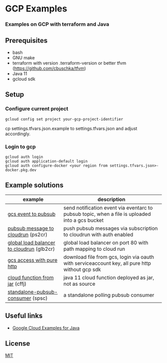 # GCP Examples

### Examples on GCP with terraform and Java

## Prerequisites

* bash
* GNU make
* terraform with version .terraform-version or better tfvm (https://github.com/cbuschka/tfvm)
* Java 11
* gcloud sdk

## Setup

### Configure current project

```
gcloud config set project your-gcp-project-identifier
```

cp settings.tfvars.json.example to settings.tfvars.json and adjust accordingly.

### Login to gcp

```
gcloud auth login
gcloud auth application-default login
gcloud auth configure-docker <your region from settings.tfvars.json>-docker.pkg.dev
```

## Example solutions

| example          | description |
|------------------|-------------|
| [gcs event to pubsub](./gcs-event-to-pubsub) | send notification event via eventarc to pubsub topic, when a file is uploaded into a gcs bucket |
| [pubsub message to cloudrun](./pubsub-to-cloudrun) (ps2cr) | push pubsub messages via subscription to cloudrun with auth enabled |
| [global load balancer to cloudrun](./glb-to-cloudrun) (glb2cr) | global load balancer on port 80 with path mapping to cloud run |
| [gcs access with pure http](./pure-http-gcs) | download file from gcs, login via oauth with serviceaccount key, all pure http without gcp sdk |
| [cloud function from jar](./cloud-function-from-jar) (cffj) | java 11 cloud function deployed as jar, not as source |
| [standalone-pubsub-consumer](./standalone-pubsub-consumer) (spsc) | a standalone polling pubsub consumer |

## Useful links

* [Google Cloud Examples for Java](https://github.com/googleapis/google-cloud-java)

## License

[MIT](./license.txt)
